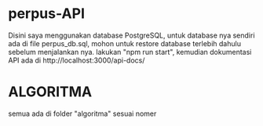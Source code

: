 # perpus-API

Disini saya menggunakan database PostgreSQL, untuk database nya sendiri ada di file perpus_db.sql, mohon untuk restore database terlebih dahulu sebelum menjalankan nya.
lakukan "npm run start", kemudian dokumentasi API ada di http://localhost:3000/api-docs/


# ALGORITMA

semua ada di folder "algoritma" sesuai nomer
